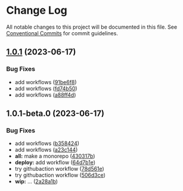 # Change Log

All notable changes to this project will be documented in this file.
See [Conventional Commits](https://conventionalcommits.org) for commit guidelines.

## [1.0.1](https://github.com/vanessa-lanquetin/monorepo/compare/v1.0.1-beta.0...v1.0.1) (2023-06-17)

### Bug Fixes

* add workflows ([91be6f8](https://github.com/vanessa-lanquetin/monorepo/commit/91be6f8af32b911f58737fe57e5c426846db4a09))
* add workflows ([fd74b50](https://github.com/vanessa-lanquetin/monorepo/commit/fd74b506afd048c0e4204023f5531c8c23d3c77e))
* add workflows ([a88ff4d](https://github.com/vanessa-lanquetin/monorepo/commit/a88ff4d3e55999b51d41279609009d8a6bc74bc4))

## 1.0.1-beta.0 (2023-06-17)

### Bug Fixes

* add workflows ([b358424](https://github.com/vanessa-lanquetin/monorepo/commit/b358424ef525676e4fa249aab744df89778226fa))
* add workflows ([a23c144](https://github.com/vanessa-lanquetin/monorepo/commit/a23c144b8300a528c01e09be1fbd7a06d04981b3))
* **all:** make a monorepo ([430317b](https://github.com/vanessa-lanquetin/monorepo/commit/430317b5d70a089abff73b58c899bbe120592108))
* **deploy:** add workflow ([64d7b1e](https://github.com/vanessa-lanquetin/monorepo/commit/64d7b1edf0e9367478a10e1fea1d7d40c41bfaa0))
* try githubaction workflow ([78d561e](https://github.com/vanessa-lanquetin/monorepo/commit/78d561e512acfa1cbb0b5c44c6e77cc6f3d8abb5))
* try githubaction workflow ([506d3ce](https://github.com/vanessa-lanquetin/monorepo/commit/506d3ce9b21662204514ab1b9d64fd60430b2f17))
* **wip:** ... ([2a28a1b](https://github.com/vanessa-lanquetin/monorepo/commit/2a28a1bfb48de2e577948a3e394e214ad3c3b127))
